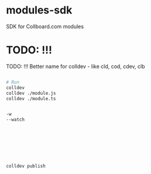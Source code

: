 # modules-sdk

SDK for Collboard.com modules

# TODO: !!!

TODO: !!! Better name for colldev - like cld, cod, cdev, clb

```bash

# Run
colldev
colldev ./module.js
colldev ./module.ts


-w
--watch








colldev publish








```
